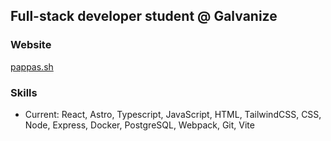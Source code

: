 ## Full-stack developer student @ Galvanize

### Website
[pappas.sh](https://pappas.sh)

### Skills
- Current: React, Astro, Typescript, JavaScript, HTML, TailwindCSS, CSS, Node, Express, Docker, PostgreSQL, Webpack, Git, Vite
